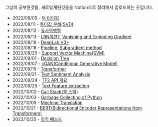 그날의 공부한것들, 새로알게된것들을 Notion으로 정리해서 업로드하는 곳입니다.

- 2022/08/05 - [덕 타이핑](https://www.notion.so/bd701252797a4d49986c7b747608fc78)
- 2022/08/11 - [특이값 분해(SVD)](https://foul-beechnut-069.notion.site/SVD-918009fc633c4e6383d238580f651efe)
- 2022/08/12 - [유사역행렬](https://foul-beechnut-069.notion.site/pseudo-inverse-matrix-43eba51ecfc84cc687831aea0718d677)
- 2022/08/13 - [LRN이란?](https://foul-beechnut-069.notion.site/LRN-35eb57fe114b4d01a2b07fab56a0462b), [Vanishing and Exploding Gradient](https://foul-beechnut-069.notion.site/Vanishing-and-Exploding-Gradient-8dda7d38813a4622a47da8a101c154df)
- 2022/08/16 - [DeepLab V3+](https://foul-beechnut-069.notion.site/DeepLab-V3-6781a6ae7124455cb9803f44d4be202c)
- 2022/08/18 - [Pipeline](https://foul-beechnut-069.notion.site/Pipeline-de02e4833ccc4645964072834c1c4e75), [Subgradient method](https://foul-beechnut-069.notion.site/Subgradient-method-a342bc23fa1145c694813fcc8efe59f0)
- 2022/08/25 - [Support Vector Machine(SVM)](https://foul-beechnut-069.notion.site/Support-Vector-Machine-SVM-e08dc35629fb4e8f9b5083d8e415675d)
- 2022/09/01 - [Decision Tree](https://foul-beechnut-069.notion.site/Decision-Tree-79526991759a4bde99851bdc6de4a2e3)
- 2022/09/07 - [cGAN(Conditional Generative Model)](https://foul-beechnut-069.notion.site/cGAN-Conditional-Generative-Model-70a9c50ff27d4d51b674fbfe183f77fa)
- 2022/09/15 - [Transformer](https://foul-beechnut-069.notion.site/Transformer-190bd56c9b8c4918a9ad4ab6f12d3dad)
- 2022/09/21 - [Text Sentiment Analysis](https://foul-beechnut-069.notion.site/Text-Sentiment-Analysis-95795e0f1f22466b872d6fea0e66ec2c)
- 2022/09/24 - [TF2 API 개요](https://foul-beechnut-069.notion.site/TF2-API-963e39896c3743d7b76733c43459c1c7)
- 2022/09/25 - [Text Feature extraction](https://foul-beechnut-069.notion.site/Text-Feature-extraction-8c6e308136f34dbaa82b50aa13920401)
- 2022/10/02 - [Call Stack(콜 스택)](https://foul-beechnut-069.notion.site/Call-Stack-bdd4069ae8b84d1cae5fd1815ce8887b)
- 2022/10/03 - [Garbage Collecting of Python](https://foul-beechnut-069.notion.site/Garbage-Collecting-of-Python-2f1cb1536eff4f4cabfeab5cb59d3ef5)
- 2022/10/05 - [Mechine Translation](https://foul-beechnut-069.notion.site/Mechine-Translation-b5106f4e19ac416bb2adfd47825b9b47)
- 2022/10/21 - [BERT(Bidirectional Encoder Representations from Transformers)](https://foul-beechnut-069.notion.site/BERT-Bidirectional-Encoder-Representations-from-Transformers-d63c356aae8e4eeab9d9937fbcfceb2e)
- 2022/10/25 - [정적 메소드](https://foul-beechnut-069.notion.site/538f756095fe4984bffa5dc28e74bcd9)
